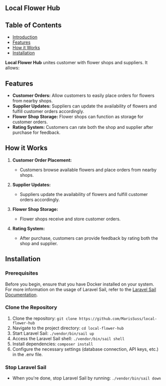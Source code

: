 ## Local Flower Hub

## Table of Contents

- [Introduction](#local-flower-hub)
- [Features](#features)
- [How it Works](#how-it-works)
- [Installation](#installation)

<strong>Local Flower Hub</strong> unites customer with flower shops and suppliers. It allows:

## Features

- **Customer Orders:** Allow customers to easily place orders for flowers from nearby shops.
- **Supplier Updates:** Suppliers can update the availability of flowers and fulfill customer orders accordingly.
- **Flower Shop Storage:** Flower shops can function as storage for customer orders.
- **Rating System:** Customers can rate both the shop and supplier after purchase for feedback.

## How it Works

1. **Customer Order Placement:**
   - Customers browse available flowers and place orders from nearby shops.

2. **Supplier Updates:**
   - Suppliers update the availability of flowers and fulfill customer orders accordingly.

3. **Flower Shop Storage:**
   - Flower shops receive and store customer orders.

4. **Rating System:**
   - After purchase, customers can provide feedback by rating both the shop and supplier.

## Installation

### Prerequisites
Before you begin, ensure that you have Docker installed on your system. For more information on the usage of Laravel Sail, refer to the [Laravel Sail Documentation](https://laravel.com/docs/10.x/sail#introduction).

### Clone the Repository

1. Clone the repository: `git clone https://github.com/MarisSuss/local-flower-hub`
2. Navigate to the project directory: `cd local-flower-hub`
3. Start Laravel Sail: `./vendor/bin/sail up`
4. Access the Laravel Sail shell: `./vendor/bin/sail shell`
5. Install dependencies: `composer install`
6. Configure the necessary settings (database connection, API keys, etc.) in the .env file.

### Stop Laravel Sail

- When you're done, stop Laravel Sail by running: `./vendor/bin/sail down`